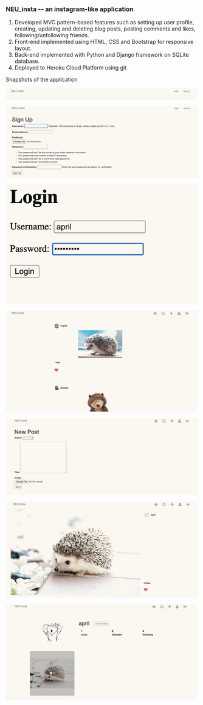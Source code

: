 ### NEU_insta -- an instagram-like application
1. Developed MVC pattern-based features such as setting up user profile, creating, updating and deleting blog posts, posting comments and likes, following/unfollowing friends.
2. Front-end implemented using HTML, CSS and Bootstrap for responsive layout.
3. Back-end implemented with Python and Django framework on SQLite database. 
4. Deployed to Heroku Cloud Platform using git

Snapshots of the application

![](images/Screen%20Shot%202020-06-15%20at%2011.25.46%20PM.png)

![](images/Screen%20Shot%202020-06-15%20at%2011.25.59%20PM.png)

![](images/Screen%20Shot%202020-06-15%20at%2011.26.13%20PM.png)

![](images/Screen%20Shot%202020-06-15%20at%2011.30.54%20PM.png)

![](images/Screen%20Shot%202020-06-15%20at%2011.31.18%20PM.png)

![](images/Screen%20Shot%202020-06-15%20at%2011.31.35%20PM.png)

![](images/Screen%20Shot%202020-06-15%20at%2011.32.05%20PM.png)
